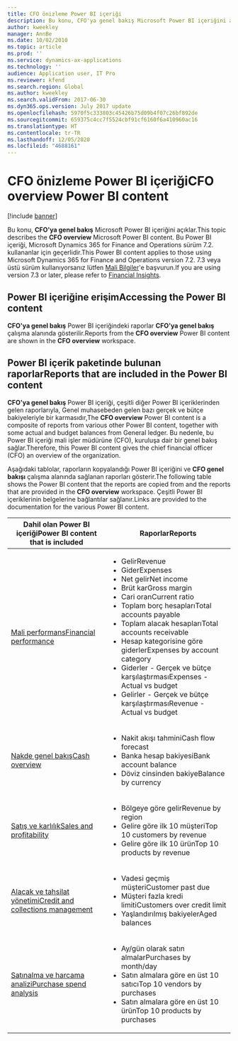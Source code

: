 ```yaml
---
title: CFO önizleme Power BI içeriği
description: Bu konu, CFO'ya genel bakış Microsoft Power BI içeriğini açıklar.
author: kweekley
manager: AnnBe
ms.date: 10/02/2010
ms.topic: article
ms.prod: ''
ms.service: dynamics-ax-applications
ms.technology: ''
audience: Application user, IT Pro
ms.reviewer: kfend
ms.search.region: Global
ms.author: kweekley
ms.search.validFrom: 2017-06-30
ms.dyn365.ops.version: July 2017 update
ms.openlocfilehash: 5970f5c333803c45426b75d09b4f07c26bf892de
ms.sourcegitcommit: 659375c4cc7f5524cbf91cf6160f6a410960ac16
ms.translationtype: HT
ms.contentlocale: tr-TR
ms.lasthandoff: 12/05/2020
ms.locfileid: "4688161"
---
```

# <a name="cfo-overview-power-bi-content"></a><span data-ttu-id="bcf35-103">CFO önizleme Power BI içeriği</span><span class="sxs-lookup"><span data-stu-id="bcf35-103">CFO overview Power BI content</span></span>

[!include [banner](../includes/banner.md)] 

<span data-ttu-id="bcf35-104">Bu konu, **CFO'ya genel bakış** Microsoft Power BI içeriğini açıklar.</span><span class="sxs-lookup"><span data-stu-id="bcf35-104">This topic describes the **CFO overview** Microsoft Power BI content.</span></span> <span data-ttu-id="bcf35-105">Bu Power BI içeriği, Microsoft Dynamics 365 for Finance and Operations sürüm 7.2. kullananlar için geçerlidir.</span><span class="sxs-lookup"><span data-stu-id="bcf35-105">This Power BI content applies to those using Microsoft Dynamics 365 for Finance and Operations version 7.2.</span></span> <span data-ttu-id="bcf35-106">7.3 veya üstü sürüm kullanıyorsanız lütfen [Mali Bilgiler](financial-insights.md)'e başvurun.</span><span class="sxs-lookup"><span data-stu-id="bcf35-106">If you are using version 7.3 or later, please refer to [Financial Insights](financial-insights.md).</span></span>

## <a name="accessing-the-power-bi-content"></a><span data-ttu-id="bcf35-107">Power BI içeriğine erişim</span><span class="sxs-lookup"><span data-stu-id="bcf35-107">Accessing the Power BI content</span></span>

<span data-ttu-id="bcf35-108">**CFO'ya genel bakış** Power BI içeriğindeki raporlar **CFO'ya genel bakış** çalışma alanında gösterilir.</span><span class="sxs-lookup"><span data-stu-id="bcf35-108">Reports from the **CFO overview** Power BI content are shown in the **CFO overview** workspace.</span></span>

## <a name="reports-that-are-included-in-the-power-bi-content"></a><span data-ttu-id="bcf35-109">Power BI içerik paketinde bulunan raporlar</span><span class="sxs-lookup"><span data-stu-id="bcf35-109">Reports that are included in the Power BI content</span></span>
<span data-ttu-id="bcf35-110">**CFO'ya genel bakış** Power BI içeriği, çeşitli diğer Power BI içeriklerinden gelen raporlarıyla, Genel muhasebeden gelen bazı gerçek ve bütçe bakiyeleriyle bir karmasıdır,</span><span class="sxs-lookup"><span data-stu-id="bcf35-110">The **CFO overview** Power BI content is a composite of reports from various other Power BI content, together with some actual and budget balances from General ledger.</span></span> <span data-ttu-id="bcf35-111">Bu nedenle, bu Power BI içeriği mali işler müdürüne (CFO), kuruluşa dair bir genel bakış sağlar.</span><span class="sxs-lookup"><span data-stu-id="bcf35-111">Therefore, this Power BI content gives the chief financial officer (CFO) an overview of the organization.</span></span>

<span data-ttu-id="bcf35-112">Aşağıdaki tablolar, raporların kopyalandığı Power BI içeriğini ve **CFO genel bakışı** çalışma alanında sağlanan raporları gösterir.</span><span class="sxs-lookup"><span data-stu-id="bcf35-112">The following table shows the Power BI content that the reports are copied from and the reports that are provided in the **CFO overview** workspace.</span></span> <span data-ttu-id="bcf35-113">Çeşitli Power BI içeriklerinin belgelerine bağlantılar sağlanır.</span><span class="sxs-lookup"><span data-stu-id="bcf35-113">Links are provided to the documentation for the various Power BI content.</span></span>

| <span data-ttu-id="bcf35-114">Dahil olan Power BI içeriği</span><span class="sxs-lookup"><span data-stu-id="bcf35-114">Power BI content that is included</span></span> | <span data-ttu-id="bcf35-115">Raporlar</span><span class="sxs-lookup"><span data-stu-id="bcf35-115">Reports</span></span> |
|-----------------------------------|---------|
| [<span data-ttu-id="bcf35-116">Mali performans</span><span class="sxs-lookup"><span data-stu-id="bcf35-116">Financial performance</span></span>](financial-performance-power-bi-content-pack.md) | <ul><li><span data-ttu-id="bcf35-117">Gelir</span><span class="sxs-lookup"><span data-stu-id="bcf35-117">Revenue</span></span></li><li><span data-ttu-id="bcf35-118">Gider</span><span class="sxs-lookup"><span data-stu-id="bcf35-118">Expenses</span></span></li><li><span data-ttu-id="bcf35-119">Net gelir</span><span class="sxs-lookup"><span data-stu-id="bcf35-119">Net income</span></span></li><li><span data-ttu-id="bcf35-120">Brüt kar</span><span class="sxs-lookup"><span data-stu-id="bcf35-120">Gross margin</span></span></li><li><span data-ttu-id="bcf35-121">Cari oran</span><span class="sxs-lookup"><span data-stu-id="bcf35-121">Current ratio</span></span></li><li><span data-ttu-id="bcf35-122">Toplam borç hesapları</span><span class="sxs-lookup"><span data-stu-id="bcf35-122">Total accounts payable</span></span></li><li><span data-ttu-id="bcf35-123">Toplam alacak hesapları</span><span class="sxs-lookup"><span data-stu-id="bcf35-123">Total accounts receivable</span></span></li><li><span data-ttu-id="bcf35-124">Hesap kategorisine göre giderler</span><span class="sxs-lookup"><span data-stu-id="bcf35-124">Expenses by account category</span></span></li><li><span data-ttu-id="bcf35-125">Giderler - Gerçek ve bütçe karşılaştırması</span><span class="sxs-lookup"><span data-stu-id="bcf35-125">Expenses - Actual vs budget</span></span></li><li><span data-ttu-id="bcf35-126">Gelirler - Gerçek ve bütçe karşılaştırması</span><span class="sxs-lookup"><span data-stu-id="bcf35-126">Revenue - Actual vs budget</span></span></li></ul> |
| [<span data-ttu-id="bcf35-127">Nakde genel bakış</span><span class="sxs-lookup"><span data-stu-id="bcf35-127">Cash overview</span></span>](../../../finance/cash-bank-management/Cash-Overview-Power-BI-content.md) | <ul><li><span data-ttu-id="bcf35-128">Nakit akışı tahmini</span><span class="sxs-lookup"><span data-stu-id="bcf35-128">Cash flow forecast</span></span></li><li><span data-ttu-id="bcf35-129">Banka hesap bakiyesi</span><span class="sxs-lookup"><span data-stu-id="bcf35-129">Bank account balance</span></span></li><li><span data-ttu-id="bcf35-130">Döviz cinsinden bakiye</span><span class="sxs-lookup"><span data-stu-id="bcf35-130">Balance by currency</span></span></li></ul> |
| [<span data-ttu-id="bcf35-131">Satış ve karlılık</span><span class="sxs-lookup"><span data-stu-id="bcf35-131">Sales and profitability</span></span>](sales-profitability-performance-content-pack.md) | <ul><li><span data-ttu-id="bcf35-132">Bölgeye göre gelir</span><span class="sxs-lookup"><span data-stu-id="bcf35-132">Revenue by region</span></span></li><li><span data-ttu-id="bcf35-133">Gelire göre ilk 10 müşteri</span><span class="sxs-lookup"><span data-stu-id="bcf35-133">Top 10 customers by revenue</span></span></li><li><span data-ttu-id="bcf35-134">Gelire göre ilk 10 ürün</span><span class="sxs-lookup"><span data-stu-id="bcf35-134">Top 10 products by revenue</span></span></li></ul> |
| [<span data-ttu-id="bcf35-135">Alacak ve tahsilat yönetimi</span><span class="sxs-lookup"><span data-stu-id="bcf35-135">Credit and collections management</span></span>](../../../finance/accounts-receivable/credit-collections-power-bi.md) | <ul><li><span data-ttu-id="bcf35-136">Vadesi geçmiş müşteri</span><span class="sxs-lookup"><span data-stu-id="bcf35-136">Customer past due</span></span></li><li><span data-ttu-id="bcf35-137">Müşteri fazla kredi limiti</span><span class="sxs-lookup"><span data-stu-id="bcf35-137">Customers over credit limit</span></span></li><li><span data-ttu-id="bcf35-138">Yaşlandırılmış bakiyeler</span><span class="sxs-lookup"><span data-stu-id="bcf35-138">Aged balances</span></span></li></ul> |
| [<span data-ttu-id="bcf35-139">Satınalma ve harcama analizi</span><span class="sxs-lookup"><span data-stu-id="bcf35-139">Purchase spend analysis</span></span>](../../../finance/accounts-receivable/credit-collections-power-bi.md) | <ul><li><span data-ttu-id="bcf35-140">Ay/gün olarak satın almalar</span><span class="sxs-lookup"><span data-stu-id="bcf35-140">Purchases by month/day</span></span></li><li><span data-ttu-id="bcf35-141">Satın almalara göre en üst 10 satıcı</span><span class="sxs-lookup"><span data-stu-id="bcf35-141">Top 10 vendors by purchases</span></span></li><li><span data-ttu-id="bcf35-142">Satın almalara göre en üst 10 ürün</span><span class="sxs-lookup"><span data-stu-id="bcf35-142">Top 10 products by purchases</span></span></li></ul> |
